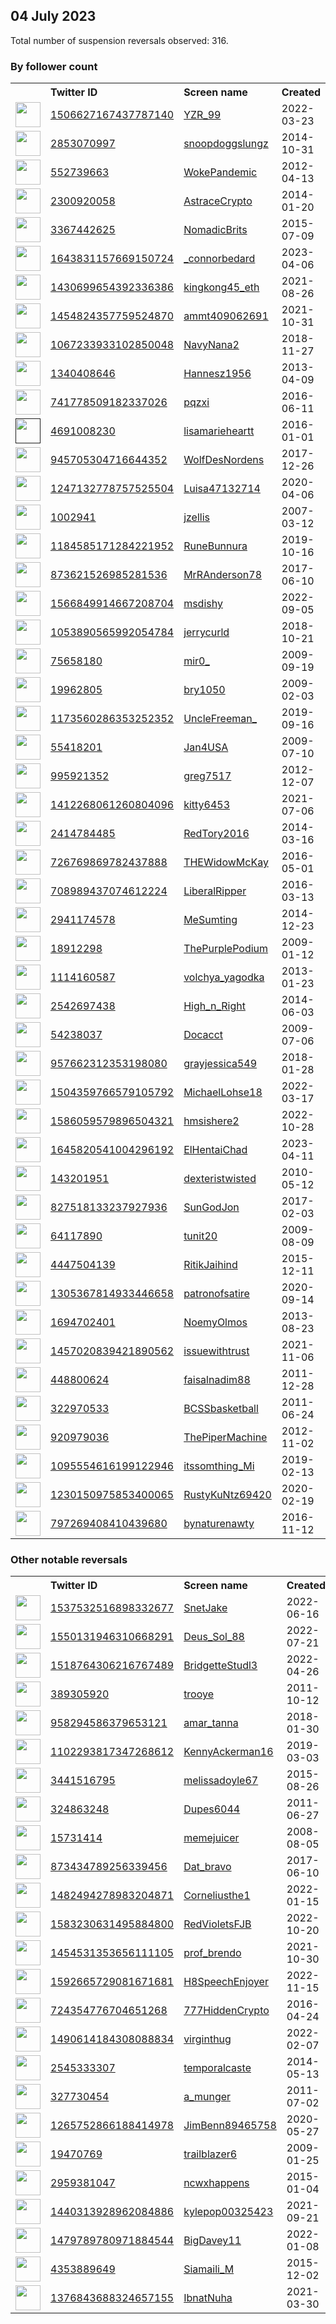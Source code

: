 
## 04 July 2023
Total number of suspension reversals observed: 316.

### By follower count
<table><tr><th></th><th align="left">Twitter ID</th><th align="left">Screen name</th>
<th align="left">Created</th><th align="left">Status</th><th align="left">Suspended</th><th align="left">Followers</th>
<tr><td><a href="https://pbs.twimg.com/profile_images/1574045272035848192/iB89Gd4l_normal.jpg"><img src="https://pbs.twimg.com/profile_images/1574045272035848192/iB89Gd4l_normal.jpg" width="40px" height="40px" align="center"/></a></td><td><a href="https://twitter.com/intent/user?user_id=1506627167437787140">1506627167437787140</a></td><td><a href="https://twitter.com/YZR_99">YZR_99</a></td><td>2022-03-23</td><td align="center"></td><td>2023-05-11</td><td>42291</td></tr>
<tr><td><a href="https://pbs.twimg.com/profile_images/1664667435176173569/cgHKSw_e_normal.jpg"><img src="https://pbs.twimg.com/profile_images/1664667435176173569/cgHKSw_e_normal.jpg" width="40px" height="40px" align="center"/></a></td><td><a href="https://twitter.com/intent/user?user_id=2853070997">2853070997</a></td><td><a href="https://twitter.com/snoopdoggslungz">snoopdoggslungz</a></td><td>2014-10-31</td><td align="center"></td><td>2022-11-08</td><td>30718</td></tr>
<tr><td><a href="https://pbs.twimg.com/profile_images/1592024529312047104/-DLb6Ge9_normal.jpg"><img src="https://pbs.twimg.com/profile_images/1592024529312047104/-DLb6Ge9_normal.jpg" width="40px" height="40px" align="center"/></a></td><td><a href="https://twitter.com/intent/user?user_id=552739663">552739663</a></td><td><a href="https://twitter.com/WokePandemic">WokePandemic</a></td><td>2012-04-13</td><td align="center"></td><td>2023-07-04</td><td>21396</td></tr>
<tr><td><a href="https://pbs.twimg.com/profile_images/1669694736121167879/pTgVH7mJ_normal.jpg"><img src="https://pbs.twimg.com/profile_images/1669694736121167879/pTgVH7mJ_normal.jpg" width="40px" height="40px" align="center"/></a></td><td><a href="https://twitter.com/intent/user?user_id=2300920058">2300920058</a></td><td><a href="https://twitter.com/AstraceCrypto">AstraceCrypto</a></td><td>2014-01-20</td><td align="center"></td><td>2023-06-28</td><td>20620</td></tr>
<tr><td><a href="https://pbs.twimg.com/profile_images/847240152254525441/5iLZEdEV_normal.jpg"><img src="https://pbs.twimg.com/profile_images/847240152254525441/5iLZEdEV_normal.jpg" width="40px" height="40px" align="center"/></a></td><td><a href="https://twitter.com/intent/user?user_id=3367442625">3367442625</a></td><td><a href="https://twitter.com/NomadicBrits">NomadicBrits</a></td><td>2015-07-09</td><td align="center"></td><td>2023-06-13</td><td>19797</td></tr>
<tr><td><a href="https://pbs.twimg.com/profile_images/1678858393446907906/AnN6qZIS_normal.jpg"><img src="https://pbs.twimg.com/profile_images/1678858393446907906/AnN6qZIS_normal.jpg" width="40px" height="40px" align="center"/></a></td><td><a href="https://twitter.com/intent/user?user_id=1643831157669150724">1643831157669150724</a></td><td><a href="https://twitter.com/_connorbedard">_connorbedard</a></td><td>2023-04-06</td><td align="center"></td><td>2023-06-29</td><td>15936</td></tr>
<tr><td><a href="https://pbs.twimg.com/profile_images/1672901418473390083/fXcRJ9Cj_normal.jpg"><img src="https://pbs.twimg.com/profile_images/1672901418473390083/fXcRJ9Cj_normal.jpg" width="40px" height="40px" align="center"/></a></td><td><a href="https://twitter.com/intent/user?user_id=1430699654392336386">1430699654392336386</a></td><td><a href="https://twitter.com/kingkong45_eth">kingkong45_eth</a></td><td>2021-08-26</td><td align="center"></td><td>2023-07-04</td><td>15462</td></tr>
<tr><td><a href="https://pbs.twimg.com/profile_images/1662169651856408576/R83oAVwL_normal.jpg"><img src="https://pbs.twimg.com/profile_images/1662169651856408576/R83oAVwL_normal.jpg" width="40px" height="40px" align="center"/></a></td><td><a href="https://twitter.com/intent/user?user_id=1454824357759524870">1454824357759524870</a></td><td><a href="https://twitter.com/ammt409062691">ammt409062691</a></td><td>2021-10-31</td><td align="center"></td><td>2023-07-04</td><td>11672</td></tr>
<tr><td><a href="https://pbs.twimg.com/profile_images/1327459407643422721/TAAw0ci8_normal.jpg"><img src="https://pbs.twimg.com/profile_images/1327459407643422721/TAAw0ci8_normal.jpg" width="40px" height="40px" align="center"/></a></td><td><a href="https://twitter.com/intent/user?user_id=1067233933102850048">1067233933102850048</a></td><td><a href="https://twitter.com/NavyNana2">NavyNana2</a></td><td>2018-11-27</td><td align="center"></td><td></td><td>10875</td></tr>
<tr><td><a href="https://pbs.twimg.com/profile_images/1678786010824540160/X7TPjyMV_normal.jpg"><img src="https://pbs.twimg.com/profile_images/1678786010824540160/X7TPjyMV_normal.jpg" width="40px" height="40px" align="center"/></a></td><td><a href="https://twitter.com/intent/user?user_id=1340408646">1340408646</a></td><td><a href="https://twitter.com/Hannesz1956">Hannesz1956</a></td><td>2013-04-09</td><td align="center"></td><td>2022-03-22</td><td>10730</td></tr>
<tr><td><a href="https://pbs.twimg.com/profile_images/915494059648499712/VCjerUTl_normal.jpg"><img src="https://pbs.twimg.com/profile_images/915494059648499712/VCjerUTl_normal.jpg" width="40px" height="40px" align="center"/></a></td><td><a href="https://twitter.com/intent/user?user_id=741778509182337026">741778509182337026</a></td><td><a href="https://twitter.com/pqzxi">pqzxi</a></td><td>2016-06-11</td><td align="center"></td><td>2023-06-13</td><td>10193</td></tr>
<tr><td><a href=""><img src="" width="40px" height="40px" align="center"/></a></td><td><a href="https://twitter.com/intent/user?user_id=4691008230">4691008230</a></td><td><a href="https://twitter.com/lisamarieheartt">lisamarieheartt</a></td><td>2016-01-01</td><td align="center"></td><td>2022-07-04</td><td>10017</td></tr>
<tr><td><a href="https://pbs.twimg.com/profile_images/1675959984406908928/0QVu3jih_normal.jpg"><img src="https://pbs.twimg.com/profile_images/1675959984406908928/0QVu3jih_normal.jpg" width="40px" height="40px" align="center"/></a></td><td><a href="https://twitter.com/intent/user?user_id=945705304716644352">945705304716644352</a></td><td><a href="https://twitter.com/WolfDesNordens">WolfDesNordens</a></td><td>2017-12-26</td><td align="center"></td><td>2023-07-02</td><td>9783</td></tr>
<tr><td><a href="https://pbs.twimg.com/profile_images/1676607689390948353/yYO8TgH4_normal.jpg"><img src="https://pbs.twimg.com/profile_images/1676607689390948353/yYO8TgH4_normal.jpg" width="40px" height="40px" align="center"/></a></td><td><a href="https://twitter.com/intent/user?user_id=1247132778757525504">1247132778757525504</a></td><td><a href="https://twitter.com/Luisa47132714">Luisa47132714</a></td><td>2020-04-06</td><td align="center"></td><td>2022-08-24</td><td>9309</td></tr>
<tr><td><a href="https://pbs.twimg.com/profile_images/1675967796868464644/uHop0Ixr_normal.jpg"><img src="https://pbs.twimg.com/profile_images/1675967796868464644/uHop0Ixr_normal.jpg" width="40px" height="40px" align="center"/></a></td><td><a href="https://twitter.com/intent/user?user_id=1002941">1002941</a></td><td><a href="https://twitter.com/jzellis">jzellis</a></td><td>2007-03-12</td><td align="center"></td><td></td><td>8859</td></tr>
<tr><td><a href="https://pbs.twimg.com/profile_images/1668799599358922752/tPHTQzjv_normal.jpg"><img src="https://pbs.twimg.com/profile_images/1668799599358922752/tPHTQzjv_normal.jpg" width="40px" height="40px" align="center"/></a></td><td><a href="https://twitter.com/intent/user?user_id=1184585171284221952">1184585171284221952</a></td><td><a href="https://twitter.com/RuneBunnura">RuneBunnura</a></td><td>2019-10-16</td><td align="center"></td><td>2023-06-15</td><td>8841</td></tr>
<tr><td><a href="https://pbs.twimg.com/profile_images/1679139678597857280/F1r93zBJ_normal.jpg"><img src="https://pbs.twimg.com/profile_images/1679139678597857280/F1r93zBJ_normal.jpg" width="40px" height="40px" align="center"/></a></td><td><a href="https://twitter.com/intent/user?user_id=873621526985281536">873621526985281536</a></td><td><a href="https://twitter.com/MrRAnderson78">MrRAnderson78</a></td><td>2017-06-10</td><td align="center"></td><td></td><td>8232</td></tr>
<tr><td><a href="https://pbs.twimg.com/profile_images/1666861795024175126/UgF9JL_K_normal.jpg"><img src="https://pbs.twimg.com/profile_images/1666861795024175126/UgF9JL_K_normal.jpg" width="40px" height="40px" align="center"/></a></td><td><a href="https://twitter.com/intent/user?user_id=1566849914667208704">1566849914667208704</a></td><td><a href="https://twitter.com/msdishy">msdishy</a></td><td>2022-09-05</td><td align="center"></td><td>2023-07-03</td><td>7402</td></tr>
<tr><td><a href="https://pbs.twimg.com/profile_images/1614110992572768259/F_D-MHff_normal.jpg"><img src="https://pbs.twimg.com/profile_images/1614110992572768259/F_D-MHff_normal.jpg" width="40px" height="40px" align="center"/></a></td><td><a href="https://twitter.com/intent/user?user_id=1053890565992054784">1053890565992054784</a></td><td><a href="https://twitter.com/jerrycurld">jerrycurld</a></td><td>2018-10-21</td><td align="center">🔒</td><td>2023-06-21</td><td>7175</td></tr>
<tr><td><a href="https://pbs.twimg.com/profile_images/1397784541410992130/zOw9Pzwd_normal.jpg"><img src="https://pbs.twimg.com/profile_images/1397784541410992130/zOw9Pzwd_normal.jpg" width="40px" height="40px" align="center"/></a></td><td><a href="https://twitter.com/intent/user?user_id=75658180">75658180</a></td><td><a href="https://twitter.com/mir0_">mir0_</a></td><td>2009-09-19</td><td align="center"></td><td>2023-07-02</td><td>5595</td></tr>
<tr><td><a href="https://pbs.twimg.com/profile_images/1522617829002039296/TZsFvVyF_normal.jpg"><img src="https://pbs.twimg.com/profile_images/1522617829002039296/TZsFvVyF_normal.jpg" width="40px" height="40px" align="center"/></a></td><td><a href="https://twitter.com/intent/user?user_id=19962805">19962805</a></td><td><a href="https://twitter.com/bry1050">bry1050</a></td><td>2009-02-03</td><td align="center"></td><td>2022-07-03</td><td>5340</td></tr>
<tr><td><a href="https://pbs.twimg.com/profile_images/1491450504358109190/z_P1d7Dc_normal.jpg"><img src="https://pbs.twimg.com/profile_images/1491450504358109190/z_P1d7Dc_normal.jpg" width="40px" height="40px" align="center"/></a></td><td><a href="https://twitter.com/intent/user?user_id=1173560286353252352">1173560286353252352</a></td><td><a href="https://twitter.com/UncleFreeman_">UncleFreeman_</a></td><td>2019-09-16</td><td align="center"></td><td>2023-03-21</td><td>4856</td></tr>
<tr><td><a href="https://pbs.twimg.com/profile_images/1074604880/6a29b740-d61c-4f4e-bb9d-24511c060b19_normal.png"><img src="https://pbs.twimg.com/profile_images/1074604880/6a29b740-d61c-4f4e-bb9d-24511c060b19_normal.png" width="40px" height="40px" align="center"/></a></td><td><a href="https://twitter.com/intent/user?user_id=55418201">55418201</a></td><td><a href="https://twitter.com/Jan4USA">Jan4USA</a></td><td>2009-07-10</td><td align="center"></td><td></td><td>4169</td></tr>
<tr><td><a href="https://pbs.twimg.com/profile_images/1585015457509154823/pLXhhSld_normal.jpg"><img src="https://pbs.twimg.com/profile_images/1585015457509154823/pLXhhSld_normal.jpg" width="40px" height="40px" align="center"/></a></td><td><a href="https://twitter.com/intent/user?user_id=995921352">995921352</a></td><td><a href="https://twitter.com/greg7517">greg7517</a></td><td>2012-12-07</td><td align="center"></td><td>2022-12-12</td><td>3948</td></tr>
<tr><td><a href="https://pbs.twimg.com/profile_images/1419864111748325380/XdhHra1B_normal.jpg"><img src="https://pbs.twimg.com/profile_images/1419864111748325380/XdhHra1B_normal.jpg" width="40px" height="40px" align="center"/></a></td><td><a href="https://twitter.com/intent/user?user_id=1412268061260804096">1412268061260804096</a></td><td><a href="https://twitter.com/kitty6453">kitty6453</a></td><td>2021-07-06</td><td align="center"></td><td></td><td>3270</td></tr>
<tr><td><a href="https://pbs.twimg.com/profile_images/1638688171264229381/UxlqUKmM_normal.jpg"><img src="https://pbs.twimg.com/profile_images/1638688171264229381/UxlqUKmM_normal.jpg" width="40px" height="40px" align="center"/></a></td><td><a href="https://twitter.com/intent/user?user_id=2414784485">2414784485</a></td><td><a href="https://twitter.com/RedTory2016">RedTory2016</a></td><td>2014-03-16</td><td align="center"></td><td>2023-07-04</td><td>3230</td></tr>
<tr><td><a href="https://pbs.twimg.com/profile_images/1145139168261083136/d92HCH_U_normal.jpg"><img src="https://pbs.twimg.com/profile_images/1145139168261083136/d92HCH_U_normal.jpg" width="40px" height="40px" align="center"/></a></td><td><a href="https://twitter.com/intent/user?user_id=726769869782437888">726769869782437888</a></td><td><a href="https://twitter.com/THEWidowMcKay">THEWidowMcKay</a></td><td>2016-05-01</td><td align="center"></td><td></td><td>2980</td></tr>
<tr><td><a href="https://pbs.twimg.com/profile_images/708989905507115009/0WHPiGfj_normal.jpg"><img src="https://pbs.twimg.com/profile_images/708989905507115009/0WHPiGfj_normal.jpg" width="40px" height="40px" align="center"/></a></td><td><a href="https://twitter.com/intent/user?user_id=708989437074612224">708989437074612224</a></td><td><a href="https://twitter.com/LiberalRipper">LiberalRipper</a></td><td>2016-03-13</td><td align="center"></td><td></td><td>2944</td></tr>
<tr><td><a href="https://pbs.twimg.com/profile_images/1665643261795663873/VzFbO7eq_normal.jpg"><img src="https://pbs.twimg.com/profile_images/1665643261795663873/VzFbO7eq_normal.jpg" width="40px" height="40px" align="center"/></a></td><td><a href="https://twitter.com/intent/user?user_id=2941174578">2941174578</a></td><td><a href="https://twitter.com/MeSumting">MeSumting</a></td><td>2014-12-23</td><td align="center"></td><td>2023-06-16</td><td>2923</td></tr>
<tr><td><a href="https://pbs.twimg.com/profile_images/116154997/Podium_Twitter_2_normal.png"><img src="https://pbs.twimg.com/profile_images/116154997/Podium_Twitter_2_normal.png" width="40px" height="40px" align="center"/></a></td><td><a href="https://twitter.com/intent/user?user_id=18912298">18912298</a></td><td><a href="https://twitter.com/ThePurplePodium">ThePurplePodium</a></td><td>2009-01-12</td><td align="center"></td><td>2023-05-11</td><td>2813</td></tr>
<tr><td><a href="https://pbs.twimg.com/profile_images/1282700709700481034/t8Imkf9r_normal.jpg"><img src="https://pbs.twimg.com/profile_images/1282700709700481034/t8Imkf9r_normal.jpg" width="40px" height="40px" align="center"/></a></td><td><a href="https://twitter.com/intent/user?user_id=1114160587">1114160587</a></td><td><a href="https://twitter.com/volchya_yagodka">volchya_yagodka</a></td><td>2013-01-23</td><td align="center"></td><td>2022-09-06</td><td>2655</td></tr>
<tr><td><a href="https://pbs.twimg.com/profile_images/1675947809600598027/0GY0lByD_normal.jpg"><img src="https://pbs.twimg.com/profile_images/1675947809600598027/0GY0lByD_normal.jpg" width="40px" height="40px" align="center"/></a></td><td><a href="https://twitter.com/intent/user?user_id=2542697438">2542697438</a></td><td><a href="https://twitter.com/High_n_Right">High_n_Right</a></td><td>2014-06-03</td><td align="center"></td><td></td><td>2283</td></tr>
<tr><td><a href="https://pbs.twimg.com/profile_images/2429393469/xhmya9mz9pby6r7tkzi4_normal.jpeg"><img src="https://pbs.twimg.com/profile_images/2429393469/xhmya9mz9pby6r7tkzi4_normal.jpeg" width="40px" height="40px" align="center"/></a></td><td><a href="https://twitter.com/intent/user?user_id=54238037">54238037</a></td><td><a href="https://twitter.com/Docacct">Docacct</a></td><td>2009-07-06</td><td align="center"></td><td></td><td>2275</td></tr>
<tr><td><a href="https://pbs.twimg.com/profile_images/1679640804137005056/m0cEaTKp_normal.jpg"><img src="https://pbs.twimg.com/profile_images/1679640804137005056/m0cEaTKp_normal.jpg" width="40px" height="40px" align="center"/></a></td><td><a href="https://twitter.com/intent/user?user_id=957662312353198080">957662312353198080</a></td><td><a href="https://twitter.com/grayjessica549">grayjessica549</a></td><td>2018-01-28</td><td align="center"></td><td>2022-06-05</td><td>2275</td></tr>
<tr><td><a href="https://pbs.twimg.com/profile_images/1584429977243713536/FTmMPqVe_normal.jpg"><img src="https://pbs.twimg.com/profile_images/1584429977243713536/FTmMPqVe_normal.jpg" width="40px" height="40px" align="center"/></a></td><td><a href="https://twitter.com/intent/user?user_id=1504359766579105792">1504359766579105792</a></td><td><a href="https://twitter.com/MichaelLohse18">MichaelLohse18</a></td><td>2022-03-17</td><td align="center">🔒</td><td>2023-04-17</td><td>2097</td></tr>
<tr><td><a href="https://pbs.twimg.com/profile_images/1586857281853030400/1PvxRwec_normal.jpg"><img src="https://pbs.twimg.com/profile_images/1586857281853030400/1PvxRwec_normal.jpg" width="40px" height="40px" align="center"/></a></td><td><a href="https://twitter.com/intent/user?user_id=1586059579896504321">1586059579896504321</a></td><td><a href="https://twitter.com/hmsishere2">hmsishere2</a></td><td>2022-10-28</td><td align="center"></td><td>2023-07-02</td><td>2056</td></tr>
<tr><td><a href="https://pbs.twimg.com/profile_images/1646264923553665024/4mmCVya0_normal.jpg"><img src="https://pbs.twimg.com/profile_images/1646264923553665024/4mmCVya0_normal.jpg" width="40px" height="40px" align="center"/></a></td><td><a href="https://twitter.com/intent/user?user_id=1645820541004296192">1645820541004296192</a></td><td><a href="https://twitter.com/ElHentaiChad">ElHentaiChad</a></td><td>2023-04-11</td><td align="center"></td><td>2023-07-02</td><td>1915</td></tr>
<tr><td><a href="https://pbs.twimg.com/profile_images/1407967368341381121/JjMP7pNc_normal.jpg"><img src="https://pbs.twimg.com/profile_images/1407967368341381121/JjMP7pNc_normal.jpg" width="40px" height="40px" align="center"/></a></td><td><a href="https://twitter.com/intent/user?user_id=143201951">143201951</a></td><td><a href="https://twitter.com/dexteristwisted">dexteristwisted</a></td><td>2010-05-12</td><td align="center"></td><td>2023-06-29</td><td>1797</td></tr>
<tr><td><a href="https://pbs.twimg.com/profile_images/1404624987219283973/LAGqa5NP_normal.jpg"><img src="https://pbs.twimg.com/profile_images/1404624987219283973/LAGqa5NP_normal.jpg" width="40px" height="40px" align="center"/></a></td><td><a href="https://twitter.com/intent/user?user_id=827518133237927936">827518133237927936</a></td><td><a href="https://twitter.com/SunGodJon">SunGodJon</a></td><td>2017-02-03</td><td align="center"></td><td>2023-03-19</td><td>1729</td></tr>
<tr><td><a href="https://pbs.twimg.com/profile_images/1506453399507722245/qnb9HDqj_normal.jpg"><img src="https://pbs.twimg.com/profile_images/1506453399507722245/qnb9HDqj_normal.jpg" width="40px" height="40px" align="center"/></a></td><td><a href="https://twitter.com/intent/user?user_id=64117890">64117890</a></td><td><a href="https://twitter.com/tunit20">tunit20</a></td><td>2009-08-09</td><td align="center"></td><td>2022-04-10</td><td>1610</td></tr>
<tr><td><a href="https://pbs.twimg.com/profile_images/1461654104036372484/UgaSAAUg_normal.jpg"><img src="https://pbs.twimg.com/profile_images/1461654104036372484/UgaSAAUg_normal.jpg" width="40px" height="40px" align="center"/></a></td><td><a href="https://twitter.com/intent/user?user_id=4447504139">4447504139</a></td><td><a href="https://twitter.com/RitikJaihind">RitikJaihind</a></td><td>2015-12-11</td><td align="center"></td><td>2022-05-17</td><td>1548</td></tr>
<tr><td><a href="https://pbs.twimg.com/profile_images/1651225480626855938/_P1seaee_normal.jpg"><img src="https://pbs.twimg.com/profile_images/1651225480626855938/_P1seaee_normal.jpg" width="40px" height="40px" align="center"/></a></td><td><a href="https://twitter.com/intent/user?user_id=1305367814933446658">1305367814933446658</a></td><td><a href="https://twitter.com/patronofsatire">patronofsatire</a></td><td>2020-09-14</td><td align="center"></td><td>2023-06-23</td><td>1437</td></tr>
<tr><td><a href="https://pbs.twimg.com/profile_images/1613800767944531969/9pu7SGqd_normal.jpg"><img src="https://pbs.twimg.com/profile_images/1613800767944531969/9pu7SGqd_normal.jpg" width="40px" height="40px" align="center"/></a></td><td><a href="https://twitter.com/intent/user?user_id=1694702401">1694702401</a></td><td><a href="https://twitter.com/NoemyOlmos">NoemyOlmos</a></td><td>2013-08-23</td><td align="center"></td><td>2023-07-03</td><td>1435</td></tr>
<tr><td><a href="https://pbs.twimg.com/profile_images/1666222125856825344/vssOVdQY_normal.jpg"><img src="https://pbs.twimg.com/profile_images/1666222125856825344/vssOVdQY_normal.jpg" width="40px" height="40px" align="center"/></a></td><td><a href="https://twitter.com/intent/user?user_id=1457020839421890562">1457020839421890562</a></td><td><a href="https://twitter.com/issuewithtrust">issuewithtrust</a></td><td>2021-11-06</td><td align="center">👋</td><td>2023-07-09</td><td>1422</td></tr>
<tr><td><a href="https://pbs.twimg.com/profile_images/1601773816610492422/UK88Wv0k_normal.jpg"><img src="https://pbs.twimg.com/profile_images/1601773816610492422/UK88Wv0k_normal.jpg" width="40px" height="40px" align="center"/></a></td><td><a href="https://twitter.com/intent/user?user_id=448800624">448800624</a></td><td><a href="https://twitter.com/faisalnadim88">faisalnadim88</a></td><td>2011-12-28</td><td align="center"></td><td>2022-12-25</td><td>1393</td></tr>
<tr><td><a href="https://pbs.twimg.com/profile_images/1676255614316556288/jY2Kon6A_normal.jpg"><img src="https://pbs.twimg.com/profile_images/1676255614316556288/jY2Kon6A_normal.jpg" width="40px" height="40px" align="center"/></a></td><td><a href="https://twitter.com/intent/user?user_id=322970533">322970533</a></td><td><a href="https://twitter.com/BCSSbasketball">BCSSbasketball</a></td><td>2011-06-24</td><td align="center"></td><td>2023-02-04</td><td>1322</td></tr>
<tr><td><a href="https://pbs.twimg.com/profile_images/1642215820322283523/m3jja1_W_normal.jpg"><img src="https://pbs.twimg.com/profile_images/1642215820322283523/m3jja1_W_normal.jpg" width="40px" height="40px" align="center"/></a></td><td><a href="https://twitter.com/intent/user?user_id=920979036">920979036</a></td><td><a href="https://twitter.com/ThePiperMachine">ThePiperMachine</a></td><td>2012-11-02</td><td align="center"></td><td>2023-03-31</td><td>1275</td></tr>
<tr><td><a href="https://pbs.twimg.com/profile_images/1677774740772073472/kalVqQty_normal.jpg"><img src="https://pbs.twimg.com/profile_images/1677774740772073472/kalVqQty_normal.jpg" width="40px" height="40px" align="center"/></a></td><td><a href="https://twitter.com/intent/user?user_id=1095554616199122946">1095554616199122946</a></td><td><a href="https://twitter.com/itssomthing_Mi">itssomthing_Mi</a></td><td>2019-02-13</td><td align="center"></td><td>2023-06-22</td><td>1200</td></tr>
<tr><td><a href="https://pbs.twimg.com/profile_images/1390012511588691972/e2m7Vja6_normal.jpg"><img src="https://pbs.twimg.com/profile_images/1390012511588691972/e2m7Vja6_normal.jpg" width="40px" height="40px" align="center"/></a></td><td><a href="https://twitter.com/intent/user?user_id=1230150975853400065">1230150975853400065</a></td><td><a href="https://twitter.com/RustyKuNtz69420">RustyKuNtz69420</a></td><td>2020-02-19</td><td align="center"></td><td></td><td>1183</td></tr>
<tr><td><a href="https://pbs.twimg.com/profile_images/1085088366767542274/Fp4iDDhp_normal.jpg"><img src="https://pbs.twimg.com/profile_images/1085088366767542274/Fp4iDDhp_normal.jpg" width="40px" height="40px" align="center"/></a></td><td><a href="https://twitter.com/intent/user?user_id=797269408410439680">797269408410439680</a></td><td><a href="https://twitter.com/bynaturenawty">bynaturenawty</a></td><td>2016-11-12</td><td align="center"></td><td></td><td>1131</td></tr>
</table>

### Other notable reversals
<table><tr><th></th><th align="left">Twitter ID</th><th align="left">Screen name</th>
<th align="left">Created</th><th align="left">Status</th><th align="left">Suspended</th><th align="left">Followers</th>
<tr><td><a href="https://pbs.twimg.com/profile_images/1574443217130377217/LSx8zVbF_normal.jpg"><img src="https://pbs.twimg.com/profile_images/1574443217130377217/LSx8zVbF_normal.jpg" width="40px" height="40px" align="center"/></a></td><td><a href="https://twitter.com/intent/user?user_id=1537532516898332677">1537532516898332677</a></td><td><a href="https://twitter.com/SnetJake">SnetJake</a></td><td>2022-06-16</td><td align="center"></td><td>2023-06-15</td><td>638</td></tr>
<tr><td><a href="https://pbs.twimg.com/profile_images/1678819637474078720/U_bP6PR2_normal.jpg"><img src="https://pbs.twimg.com/profile_images/1678819637474078720/U_bP6PR2_normal.jpg" width="40px" height="40px" align="center"/></a></td><td><a href="https://twitter.com/intent/user?user_id=1550131946310668291">1550131946310668291</a></td><td><a href="https://twitter.com/Deus_Sol_88">Deus_Sol_88</a></td><td>2022-07-21</td><td align="center">🔒</td><td>2022-11-28</td><td>394</td></tr>
<tr><td><a href="https://pbs.twimg.com/profile_images/1518764464820133893/wZLOsdTa_normal.png"><img src="https://pbs.twimg.com/profile_images/1518764464820133893/wZLOsdTa_normal.png" width="40px" height="40px" align="center"/></a></td><td><a href="https://twitter.com/intent/user?user_id=1518764306216767489">1518764306216767489</a></td><td><a href="https://twitter.com/BridgetteStudl3">BridgetteStudl3</a></td><td>2022-04-26</td><td align="center"></td><td>2023-07-04</td><td>10</td></tr>
<tr><td><a href="https://pbs.twimg.com/profile_images/1374942888514224128/BOVsS9N0_normal.jpg"><img src="https://pbs.twimg.com/profile_images/1374942888514224128/BOVsS9N0_normal.jpg" width="40px" height="40px" align="center"/></a></td><td><a href="https://twitter.com/intent/user?user_id=389305920">389305920</a></td><td><a href="https://twitter.com/trooye">trooye</a></td><td>2011-10-12</td><td align="center"></td><td>2023-03-09</td><td>239</td></tr>
<tr><td><a href="https://pbs.twimg.com/profile_images/1491996805936132104/440cvnx5_normal.jpg"><img src="https://pbs.twimg.com/profile_images/1491996805936132104/440cvnx5_normal.jpg" width="40px" height="40px" align="center"/></a></td><td><a href="https://twitter.com/intent/user?user_id=958294586379653121">958294586379653121</a></td><td><a href="https://twitter.com/amar_tanna">amar_tanna</a></td><td>2018-01-30</td><td align="center">🔒</td><td>2022-12-18</td><td>3</td></tr>
<tr><td><a href="https://pbs.twimg.com/profile_images/1516157133519208454/WK_e7EcE_normal.jpg"><img src="https://pbs.twimg.com/profile_images/1516157133519208454/WK_e7EcE_normal.jpg" width="40px" height="40px" align="center"/></a></td><td><a href="https://twitter.com/intent/user?user_id=1102293817347268612">1102293817347268612</a></td><td><a href="https://twitter.com/KennyAckerman16">KennyAckerman16</a></td><td>2019-03-03</td><td align="center"></td><td>2022-08-13</td><td>71</td></tr>
<tr><td><a href="https://pbs.twimg.com/profile_images/1597053220584624131/G9svzFh9_normal.jpg"><img src="https://pbs.twimg.com/profile_images/1597053220584624131/G9svzFh9_normal.jpg" width="40px" height="40px" align="center"/></a></td><td><a href="https://twitter.com/intent/user?user_id=3441516795">3441516795</a></td><td><a href="https://twitter.com/melissadoyle67">melissadoyle67</a></td><td>2015-08-26</td><td align="center"></td><td>2023-07-03</td><td>386</td></tr>
<tr><td><a href="https://pbs.twimg.com/profile_images/1752060956/Marine-Corps-Logo_normal.jpg"><img src="https://pbs.twimg.com/profile_images/1752060956/Marine-Corps-Logo_normal.jpg" width="40px" height="40px" align="center"/></a></td><td><a href="https://twitter.com/intent/user?user_id=324863248">324863248</a></td><td><a href="https://twitter.com/Dupes6044">Dupes6044</a></td><td>2011-06-27</td><td align="center">🔒</td><td>2022-12-18</td><td>107</td></tr>
<tr><td><a href="https://pbs.twimg.com/profile_images/1676293304999194624/uDbWfpPB_normal.jpg"><img src="https://pbs.twimg.com/profile_images/1676293304999194624/uDbWfpPB_normal.jpg" width="40px" height="40px" align="center"/></a></td><td><a href="https://twitter.com/intent/user?user_id=15731414">15731414</a></td><td><a href="https://twitter.com/memejuicer">memejuicer</a></td><td>2008-08-05</td><td align="center"></td><td>2023-04-06</td><td>115</td></tr>
<tr><td><a href="https://abs.twimg.com/sticky/default_profile_images/default_profile_normal.png"><img src="https://abs.twimg.com/sticky/default_profile_images/default_profile_normal.png" width="40px" height="40px" align="center"/></a></td><td><a href="https://twitter.com/intent/user?user_id=873434789256339456">873434789256339456</a></td><td><a href="https://twitter.com/Dat_bravo">Dat_bravo</a></td><td>2017-06-10</td><td align="center"></td><td>2022-11-22</td><td>44</td></tr>
<tr><td><a href="https://pbs.twimg.com/profile_images/1502377921251532807/WS4exQsz_normal.jpg"><img src="https://pbs.twimg.com/profile_images/1502377921251532807/WS4exQsz_normal.jpg" width="40px" height="40px" align="center"/></a></td><td><a href="https://twitter.com/intent/user?user_id=1482494278983204871">1482494278983204871</a></td><td><a href="https://twitter.com/Corneliusthe1">Corneliusthe1</a></td><td>2022-01-15</td><td align="center"></td><td>2022-10-08</td><td>165</td></tr>
<tr><td><a href="https://pbs.twimg.com/profile_images/1587414761603465216/x0V2PExr_normal.jpg"><img src="https://pbs.twimg.com/profile_images/1587414761603465216/x0V2PExr_normal.jpg" width="40px" height="40px" align="center"/></a></td><td><a href="https://twitter.com/intent/user?user_id=1583230631495884800">1583230631495884800</a></td><td><a href="https://twitter.com/RedVioletsFJB">RedVioletsFJB</a></td><td>2022-10-20</td><td align="center"></td><td>2023-01-02</td><td>345</td></tr>
<tr><td><a href="https://pbs.twimg.com/profile_images/1589872859488428032/zAE4sCKj_normal.jpg"><img src="https://pbs.twimg.com/profile_images/1589872859488428032/zAE4sCKj_normal.jpg" width="40px" height="40px" align="center"/></a></td><td><a href="https://twitter.com/intent/user?user_id=1454531353656111105">1454531353656111105</a></td><td><a href="https://twitter.com/prof_brendo">prof_brendo</a></td><td>2021-10-30</td><td align="center"></td><td>2023-01-04</td><td>255</td></tr>
<tr><td><a href="https://pbs.twimg.com/profile_images/1592666696929939456/sdjD2_il_normal.jpg"><img src="https://pbs.twimg.com/profile_images/1592666696929939456/sdjD2_il_normal.jpg" width="40px" height="40px" align="center"/></a></td><td><a href="https://twitter.com/intent/user?user_id=1592665729081671681">1592665729081671681</a></td><td><a href="https://twitter.com/H8SpeechEnjoyer">H8SpeechEnjoyer</a></td><td>2022-11-15</td><td align="center"></td><td>2023-07-04</td><td>283</td></tr>
<tr><td><a href="https://pbs.twimg.com/profile_images/1655648521238765589/2qSz04Jq_normal.jpg"><img src="https://pbs.twimg.com/profile_images/1655648521238765589/2qSz04Jq_normal.jpg" width="40px" height="40px" align="center"/></a></td><td><a href="https://twitter.com/intent/user?user_id=724354776704651268">724354776704651268</a></td><td><a href="https://twitter.com/777HiddenCrypto">777HiddenCrypto</a></td><td>2016-04-24</td><td align="center"></td><td>2023-07-04</td><td>54</td></tr>
<tr><td><a href="https://pbs.twimg.com/profile_images/1582472124471689217/S236nuYz_normal.jpg"><img src="https://pbs.twimg.com/profile_images/1582472124471689217/S236nuYz_normal.jpg" width="40px" height="40px" align="center"/></a></td><td><a href="https://twitter.com/intent/user?user_id=1490614184308088834">1490614184308088834</a></td><td><a href="https://twitter.com/virginthug">virginthug</a></td><td>2022-02-07</td><td align="center"></td><td>2023-05-30</td><td>59</td></tr>
<tr><td><a href="https://pbs.twimg.com/profile_images/1603943281397735424/xJMTs16T_normal.jpg"><img src="https://pbs.twimg.com/profile_images/1603943281397735424/xJMTs16T_normal.jpg" width="40px" height="40px" align="center"/></a></td><td><a href="https://twitter.com/intent/user?user_id=2545333307">2545333307</a></td><td><a href="https://twitter.com/temporalcaste">temporalcaste</a></td><td>2014-05-13</td><td align="center"></td><td>2022-12-22</td><td>211</td></tr>
<tr><td><a href="https://pbs.twimg.com/profile_images/1536061296814305284/BDFegKWS_normal.jpg"><img src="https://pbs.twimg.com/profile_images/1536061296814305284/BDFegKWS_normal.jpg" width="40px" height="40px" align="center"/></a></td><td><a href="https://twitter.com/intent/user?user_id=327730454">327730454</a></td><td><a href="https://twitter.com/a_munger">a_munger</a></td><td>2011-07-02</td><td align="center"></td><td>2023-06-01</td><td>11</td></tr>
<tr><td><a href="https://abs.twimg.com/sticky/default_profile_images/default_profile_normal.png"><img src="https://abs.twimg.com/sticky/default_profile_images/default_profile_normal.png" width="40px" height="40px" align="center"/></a></td><td><a href="https://twitter.com/intent/user?user_id=1265752866188414978">1265752866188414978</a></td><td><a href="https://twitter.com/JimBenn89465758">JimBenn89465758</a></td><td>2020-05-27</td><td align="center"></td><td>2022-12-14</td><td>2</td></tr>
<tr><td><a href="https://pbs.twimg.com/profile_images/2794746626/ffd396c113515783a6abb80a84ddea3a_normal.jpeg"><img src="https://pbs.twimg.com/profile_images/2794746626/ffd396c113515783a6abb80a84ddea3a_normal.jpeg" width="40px" height="40px" align="center"/></a></td><td><a href="https://twitter.com/intent/user?user_id=19470769">19470769</a></td><td><a href="https://twitter.com/trailblazer6">trailblazer6</a></td><td>2009-01-25</td><td align="center"></td><td>2023-07-04</td><td>883</td></tr>
<tr><td><a href="https://pbs.twimg.com/profile_images/651097841339899904/xI2Kumj3_normal.png"><img src="https://pbs.twimg.com/profile_images/651097841339899904/xI2Kumj3_normal.png" width="40px" height="40px" align="center"/></a></td><td><a href="https://twitter.com/intent/user?user_id=2959381047">2959381047</a></td><td><a href="https://twitter.com/ncwxhappens">ncwxhappens</a></td><td>2015-01-04</td><td align="center"></td><td>2023-07-02</td><td>379</td></tr>
<tr><td><a href="https://pbs.twimg.com/profile_images/1554445112838602753/FgBDO3wZ_normal.jpg"><img src="https://pbs.twimg.com/profile_images/1554445112838602753/FgBDO3wZ_normal.jpg" width="40px" height="40px" align="center"/></a></td><td><a href="https://twitter.com/intent/user?user_id=1440313928962084886">1440313928962084886</a></td><td><a href="https://twitter.com/kylepop00325423">kylepop00325423</a></td><td>2021-09-21</td><td align="center"></td><td>2023-01-06</td><td>36</td></tr>
<tr><td><a href="https://pbs.twimg.com/profile_images/1664236247743864832/ukn-wTSG_normal.jpg"><img src="https://pbs.twimg.com/profile_images/1664236247743864832/ukn-wTSG_normal.jpg" width="40px" height="40px" align="center"/></a></td><td><a href="https://twitter.com/intent/user?user_id=1479789780971884544">1479789780971884544</a></td><td><a href="https://twitter.com/BigDavey11">BigDavey11</a></td><td>2022-01-08</td><td align="center"></td><td>2023-07-02</td><td>740</td></tr>
<tr><td><a href="https://pbs.twimg.com/profile_images/1558894603595563009/SyDmCe--_normal.jpg"><img src="https://pbs.twimg.com/profile_images/1558894603595563009/SyDmCe--_normal.jpg" width="40px" height="40px" align="center"/></a></td><td><a href="https://twitter.com/intent/user?user_id=4353889649">4353889649</a></td><td><a href="https://twitter.com/Siamaili_M">Siamaili_M</a></td><td>2015-12-02</td><td align="center"></td><td>2022-12-13</td><td>462</td></tr>
<tr><td><a href="https://pbs.twimg.com/profile_images/1376845190581784579/V3W5lKc__normal.jpg"><img src="https://pbs.twimg.com/profile_images/1376845190581784579/V3W5lKc__normal.jpg" width="40px" height="40px" align="center"/></a></td><td><a href="https://twitter.com/intent/user?user_id=1376843688324657155">1376843688324657155</a></td><td><a href="https://twitter.com/IbnatNuha">IbnatNuha</a></td><td>2021-03-30</td><td align="center"></td><td>2023-07-04</td><td>148</td></tr>
</table>
